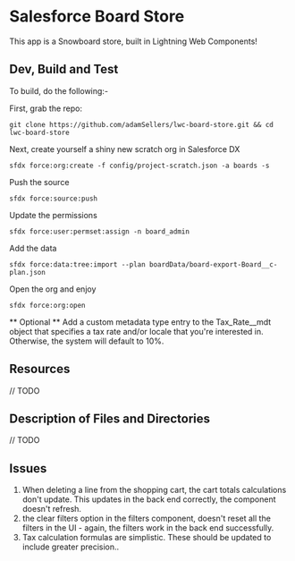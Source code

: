 # Salesforce Board Store
This app is a Snowboard store, built in Lightning Web Components! 

## Dev, Build and Test
To build, do the following:-

First, grab the repo:
````
git clone https://github.com/adamSellers/lwc-board-store.git && cd lwc-board-store
````

Next, create yourself a shiny new scratch org in Salesforce DX
````
sfdx force:org:create -f config/project-scratch.json -a boards -s
````

Push the source
````
sfdx force:source:push
````

Update the permissions
````
sfdx force:user:permset:assign -n board_admin
````

Add the data
````
sfdx force:data:tree:import --plan boardData/board-export-Board__c-plan.json
````


Open the org and enjoy
````
sfdx force:org:open
````

** Optional ** 
Add a custom metadata type entry to the Tax_Rate__mdt object that specifies a tax rate and/or locale that you're interested in. Otherwise, the system will default to 10%. 


## Resources
// TODO


## Description of Files and Directories

// TODO


## Issues

1. When deleting a line from the shopping cart, the cart totals calculations don't update. This updates in the back end correctly, the component doesn't refresh. 
2. the clear filters option in the filters component, doesn't reset all the filters in the UI - again, the filters work in the back end successfully. 
3. Tax calculation formulas are simplistic. These should be updated to include greater precision..


